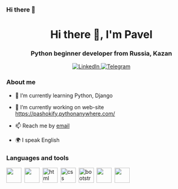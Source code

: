 ### Hi there 👋
<div id="header" align="center">
	<h1>Hi there 👋, I'm Pavel</h1>
	<h3>Python beginner developer from Russia, Kazan</h3>
</div>
<div id="socials" align="center">
	<a href="https://www.linkedin.com/in/%D0%BF%D0%B0%D0%B2%D0%B5%D0%BB-%D0%BB%D0%B5%D0%BE%D0%BD%D1%82%D1%8C%D0%B5%D0%B2-4b12a1256">
		<img src="https://img.shields.io/badge/LinkedIn-blue?style=for-the-badge&logo=linkedin&logoColor=white" alt="LinkedIn"/>
	</a>
	<a href="https://t.me/pashokify">
		<img src="https://img.shields.io/badge/Telegram-blue?style=for-the-badge&logo=telegram&logoColor=white" alt="Telegram"/>
	</a>
</div>

### About me

- 🌱 I’m currently learning  Python, Django

- 🔭 I’m currently working on web-site https://pashokify.pythonanywhere.com/

- 📫 Reach me by [email](mailto:fionit-2077@mail.ru)

- 🌍 I speak English

### Languages and tools
<img src="https://cdn.jsdelivr.net/gh/devicons/devicon/icons/python/python-original.svg" width="40" height="40"/>&nbsp;
<img src="https://cdn.jsdelivr.net/gh/devicons/devicon/icons/django/django-plain.svg" width="40" height="40"/>&nbsp;
<img src="https://cdn.jsdelivr.net/gh/devicons/devicon/icons/html5/html5-original.svg" title="html" width="40" height="40"/>&nbsp;
<img src="https://cdn.jsdelivr.net/gh/devicons/devicon/icons/css3/css3-original.svg" title="css" width="40" height="40"/>&nbsp;
<img src="https://cdn.jsdelivr.net/gh/devicons/devicon/icons/bootstrap/bootstrap-plain.svg" title="bootstrap" width="40" height="40"/>&nbsp;
<img src="https://cdn.jsdelivr.net/gh/devicons/devicon/icons/github/github-original.svg" width="40" height="40"/>&nbsp;
<img src="https://cdn.jsdelivr.net/gh/devicons/devicon/icons/docker/docker-original.svg" width="40" height="40"/>&nbsp;
